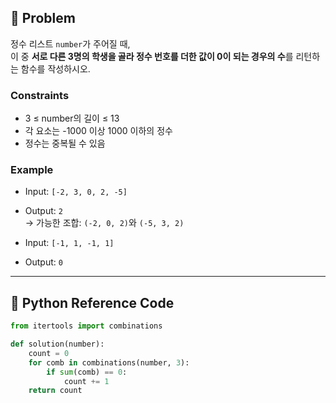 ## 🧠 Problem
정수 리스트 `number`가 주어질 때,  
이 중 **서로 다른 3명의 학생을 골라 정수 번호를 더한 값이 0이 되는 경우의 수**를 리턴하는 함수를 작성하시오.

### Constraints
- 3 ≤ number의 길이 ≤ 13
- 각 요소는 -1000 이상 1000 이하의 정수
- 정수는 중복될 수 있음

### Example
- Input: `[-2, 3, 0, 2, -5]`  
- Output: `2`  
  → 가능한 조합: `(-2, 0, 2)`와 `(-5, 3, 2)`

- Input: `[-1, 1, -1, 1]`  
- Output: `0`

---

## 🐍 Python Reference Code

```python
from itertools import combinations

def solution(number):
    count = 0
    for comb in combinations(number, 3):
        if sum(comb) == 0:
            count += 1
    return count
```
